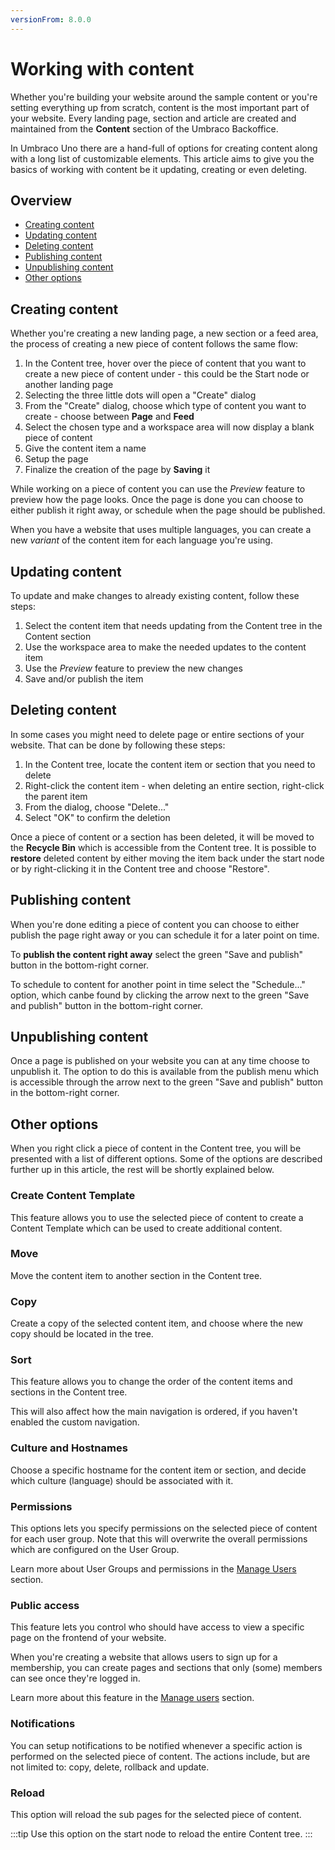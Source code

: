 ```yaml
---
versionFrom: 8.0.0
---
```


# Working with content

Whether you're building your website around the sample content or you're setting everything up from scratch, content is the most important part of your website. Every landing page, section and article are created and maintained from the **Content** section of the Umbraco Backoffice.

In Umbraco Uno there are a hand-full of options for creating content along with a long list of customizable elements. This article aims to give you the basics of working with content be it updating, creating or even deleting.

## Overview

* [Creating content](#creating-content)
* [Updating content](#updating-content)
* [Deleting content](#deleting-content)
* [Publishing content](#publishing-content)
* [Unpublishing content](#unpublishing-content)
* [Other options](#other-options)

## Creating content

Whether you're creating a new landing page, a new section or a feed area, the process of creating a new piece of content follows the same flow:

1. In the Content tree, hover over the piece of content that you want to create a new piece of content under - this could be the Start node or another landing page
2. Selecting the three little dots will open a "Create" dialog
3. From the "Create" dialog, choose which type of content you want to create - choose between **Page** and **Feed**
4. Select the chosen type and a workspace area will now display a blank piece of content
5. Give the content item a name
6. Setup the page
7. Finalize the creation of the page by **Saving** it

While working on a piece of content you can use the *Preview* feature to preview how the page looks. Once the page is done you can choose to either publish it right away, or schedule when the page should be published.

When you have a website that uses multiple languages, you can create a new *variant* of the content item for each language you're using. 

## Updating content

To update and make changes to already existing content, follow these steps:

1. Select the content item that needs updating from the Content tree in the Content section
2. Use the workspace area to make the needed updates to the content item
3. Use the *Preview* feature to preview the new changes
4. Save and/or publish the item

## Deleting content

In some cases you might need to delete page or entire sections of your website. That can be done by following these steps:

1. In the Content tree, locate the content item or section that you need to delete
2. Right-click the content item - when deleting an entire section, right-click the parent item
3. From the dialog, choose "Delete..."
4. Select "OK" to confirm the deletion

Once a piece of content or a section has been deleted, it will be moved to the **Recycle Bin** which is accessible from the Content tree. It is possible to **restore** deleted content by either moving the item back under the start node or by right-clicking it in the Content tree and choose "Restore".

## Publishing content

When you're done editing a piece of content you can choose to either publish the page right away or you can schedule it for a later point on time.

To **publish the content right away** select the green "Save and publish" button in the bottom-right corner.

To schedule to content for another point in time select the "Schedule..." option, which canbe found by clicking the arrow next to the green "Save and publish" button in the bottom-right corner.

## Unpublishing content

Once a page is published on your website you can at any time choose to unpublish it. The option to do this is available from the publish menu which is accessible through the arrow next to the green "Save and publish" button in the bottom-right corner.

## Other options

When you right click a piece of content in the Content tree, you will be presented with a list of different options. Some of the options are described further up in this article, the rest will be shortly explained below.

### Create Content Template

This feature allows you to use the selected piece of content to create a Content Template which can be used to create additional content.

### Move

Move the content item to another section in the Content tree.

### Copy

Create a copy of the selected content item, and choose where the new copy should be located in the tree.

### Sort

This feature allows you to change the order of the content items and sections in the Content tree.

This will also affect how the main navigation is ordered, if you haven't enabled the custom navigation.

### Culture and Hostnames

Choose a specific hostname for the content item or section, and decide which culture (language) should be associated with it.

### Permissions

This options lets you specify permissions on the selected piece of content for each user group. Note that this will overwrite the overall permissions which are configured on the User Group.

Learn more about User Groups and permissions in the [Manage Users](../../Manage-users) section.

### Public access

This feature lets you control who should have access to view a specific page on the frontend of your website.

When you're creating a website that allows users to sign up for a membership, you can create pages and sections that only (some) members can see once they're logged in.

Learn more about this feature in the [Manage users](../../Manage-users) section.

### Notifications

You can setup notifications to be notified whenever a specific action is performed on the selected piece of content. The actions include, but are not limited to: copy, delete, rollback and update.

### Reload

This option will reload the sub pages for the selected piece of content.

:::tip
Use this option on the start node to reload the entire Content tree.
:::
